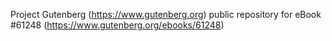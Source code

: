 Project Gutenberg (https://www.gutenberg.org) public repository for
eBook #61248 (https://www.gutenberg.org/ebooks/61248)
